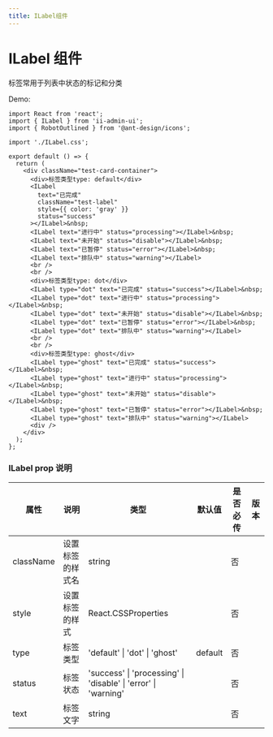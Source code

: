 ```yaml
---
title: ILabel组件
---
```


# ILabel 组件

标签常用于列表中状态的标记和分类

Demo:

```tsx
import React from 'react';
import { ILabel } from 'ii-admin-ui';
import { RobotOutlined } from '@ant-design/icons';

import './ILabel.css';

export default () => {
  return (
    <div className="test-card-container">
      <div>标签类型type: default</div>
      <ILabel
        text="已完成"
        className="test-label"
        style={{ color: 'gray' }}
        status="success"
      ></ILabel>&nbsp;
      <ILabel text="进行中" status="processing"></ILabel>&nbsp;
      <ILabel text="未开始" status="disable"></ILabel>&nbsp;
      <ILabel text="已暂停" status="error"></ILabel>&nbsp;
      <ILabel text="排队中" status="warning"></ILabel>
      <br />
      <br />
      <div>标签类型type: dot</div>
      <ILabel type="dot" text="已完成" status="success"></ILabel>&nbsp;
      <ILabel type="dot" text="进行中" status="processing"></ILabel>&nbsp;
      <ILabel type="dot" text="未开始" status="disable"></ILabel>&nbsp;
      <ILabel type="dot" text="已暂停" status="error"></ILabel>&nbsp;
      <ILabel type="dot" text="排队中" status="warning"></ILabel>
      <br />
      <br />
      <div>标签类型type: ghost</div>
      <ILabel type="ghost" text="已完成" status="success"></ILabel>&nbsp;
      <ILabel type="ghost" text="进行中" status="processing"></ILabel>&nbsp;
      <ILabel type="ghost" text="未开始" status="disable"></ILabel>&nbsp;
      <ILabel type="ghost" text="已暂停" status="error"></ILabel>&nbsp;
      <ILabel type="ghost" text="排队中" status="warning"></ILabel>
      <div />
    </div>
  );
};
```

<!-- <API src='../../src/components/ILabel'> -->

### ILabel prop 说明

| 属性      | 说明             | 类型                                                           | 默认值  | 是否必传 | 版本 |
| --------- | ---------------- | -------------------------------------------------------------- | ------- | -------- | ---- |
| className | 设置标签的样式名 | string                                                         |         | 否       |      |
| style     | 设置标签的样式   | React.CSSProperties                                            |         | 否       |      |
| type      | 标签类型         | 'default' \| 'dot' \| 'ghost'                                  | default | 否       |      |
| status    | 标签状态         | 'success' \| 'processing' \| 'disable' \| 'error' \| 'warning' |         | 否       |      |
| text      | 标签文字         | string                                                         |         | 否       |      |
